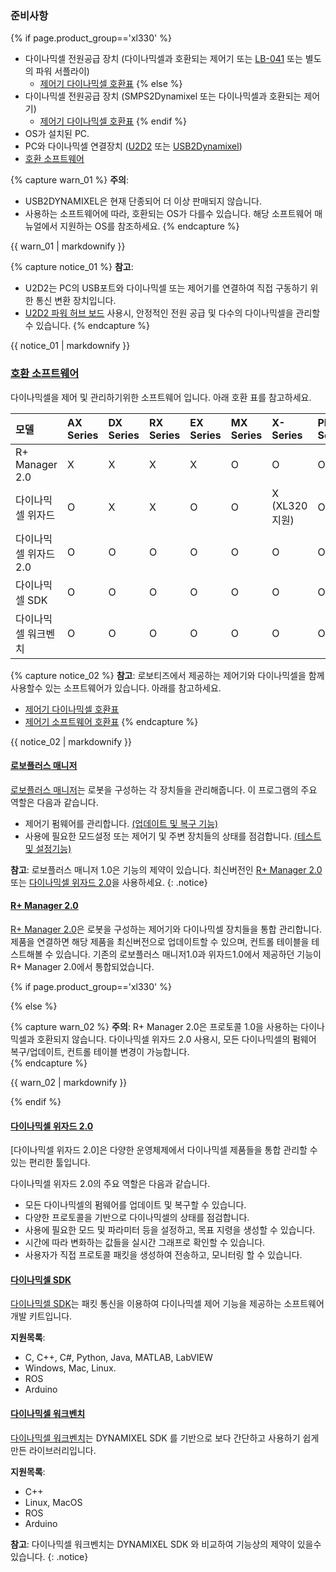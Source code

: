 
### 준비사항

{% if page.product_group=='xl330' %}
- 다이나믹셀 전원공급 장치 (다이나믹셀과 호환되는 제어기 또는 [LB-041](https://www.robotis.com/model/search.php?sfl=wr_subject%7C%7Cwr_content&stx=LB-041) 또는 별도의 파워 서플라이)
  - [제어기 다이나믹셀 호환표](/docs/kr/parts/controller/controller_compatibility/#다이나믹셀-호환표)
{% else %}
- 다이나믹셀 전원공급 장치 (SMPS2Dynamixel 또는 다이나믹셀과 호환되는 제어기)
  - [제어기 다이나믹셀 호환표](/docs/kr/parts/controller/controller_compatibility/#다이나믹셀-호환표)
{% endif %}
- OS가 설치된 PC.
- PC와 다이나믹셀 연결장치 ([U2D2] 또는 [USB2Dynamixel])
- [호환 소프트웨어](#호환-소프트웨어)

{% capture warn_01 %}
**주의**: 
- USB2DYNAMIXEL은 현재 단종되어 더 이상 판매되지 않습니다.
- 사용하는 소프트웨어에 따라, 호환되는 OS가 다를수 있습니다. 해당 소프트웨어 매뉴얼에서 지원하는 OS를 참조하세요. 
{% endcapture %}
<div class="notice--warning">{{ warn_01 | markdownify }}</div>

{% capture notice_01 %}
**참고**: 
- U2D2는 PC의 USB포트와 다이나믹셀 또는 제어기를 연결하여 직접 구동하기 위한 통신 변환 장치입니다.
- [U2D2 파워 허브 보드](/docs/kr/parts/interface/u2d2_power_hub/) 사용시, 안정적인 전원 공급 및 다수의 다이나믹셀을 관리할수 있습니다.
{% endcapture %}
<div class="notice">{{ notice_01 | markdownify }}</div>

### [호환 소프트웨어](#호환-소프트웨어)

다이나믹셀을 제어 및 관리하기위한 소프트웨어 입니다. 아래 호환 표를 참고하세요.

| 모델                  | AX Series | DX Series | RX Series | EX Series | MX Series | X-Series       | PRO Series | P Series |
|:----------------------|:----------|:----------|:----------|:----------|:----------|:---------------|:-----------|:---------|
| R+ Manager 2.0 | X         | X         | X         | X         | O         | O              | O          | O        |
| 다이나믹셀 위자드     | O         | X         | X         | O         | O         | X (XL320 지원) | O          | X        |
| 다이나믹셀 위자드2.0  | O         | O         | O         | O         | O         | O              | O          | O        |
| 다이나믹셀 SDK        | O         | O         | O         | O         | O         | O              | O          | O        |
| 다이나믹셀 워크벤치   | O         | O         | O         | O         | O         | O              | O          | O        |

{% capture notice_02 %}
**참고**: 로보티즈에서 제공하는 제어기와 다이나믹셀을 함께사용할수 있는 소프트웨어가 있습니다. 아래를 참고하세요.
- [제어기 다이나믹셀 호환표](/docs/kr/parts/controller/controller_compatibility/#다이나믹셀-호환표)
- [제어기 소프트웨어 호환표](/docs/kr/parts/controller/controller_compatibility/#소프트웨어-호환표)
{% endcapture %}
<div class="notice">{{ notice_02 | markdownify }}</div>

#### [로보플러스 매니저](#로보플러스-매니저)

[로보플러스 매니저]는 로봇을 구성하는 각 장치들을 관리해줍니다. 이 프로그램의 주요 역할은 다음과 같습니다.

- 제어기 펌웨어를 관리합니다. [(업데이트 및 복구 기능)](/docs/kr/software/rplus1/manager/#펌웨어-관리)
- 사용에 필요한 모드설정 또는 제어기 및 주변 장치들의 상태를 점검합니다. [(테스트 및 설정기능)](/docs/kr/software/rplus1/manager/#테스트-및-설정)

**참고**: 로보플러스 매니저 1.0은 기능의 제약이 있습니다. 최신버전인 [R+ Manager 2.0](#r-manger-20) 또는 [다이나믹셀 위자드 2.0](#다이나믹셀-위자드-20)을 사용하세요. 
{: .notice}

#### [R+ Manager 2.0](#r-manger-20)

[R+ Manager 2.0]은 로봇을 구성하는 제어기와 다이나믹셀 장치들을 통합 관리합니다.
제품을 연결하면 해당 제품을 최신버전으로 업데이트할 수 있으며, 컨트롤 테이블을 테스트해볼 수 있습니다.
기존의 로보플러스 매니저1.0과 위자드1.0에서 제공하던 기능이 R+ Manager 2.0에서 통합되었습니다.

{% if page.product_group=='xl330' %}

{% else %}

{% capture warn_02 %}
**주의**: R+ Manager 2.0은 프로토콜 1.0을 사용하는 다이나믹셀과 호환되지 않습니다. 다이나믹셀 위자드 2.0 사용시, 모든 다이나믹셀의 펌웨어 복구/업데이트, 컨트롤 테이블 변경이 가능합니다.  
{% endcapture %}
<div class="notice--warning">{{ warn_02 | markdownify }}</div>

{% endif %}

#### [다이나믹셀 위자드 2.0](#다이나믹셀-위자드-20)

[다이나믹셀 위자드 2.0]은 다양한 운영체제에서 다이나믹셀 제품들을 통합 관리할 수 있는 편리한 툴입니다.

다이나믹셀 위자드 2.0의 주요 역할은 다음과 같습니다.

- 모든 다이나믹셀의 펌웨어를 업데이트 및 복구할 수 있습니다.
- 다양한 프로토콜을 기반으로 다이나믹셀의 상태를 점검합니다.
- 사용에 필요한 모드 및 파라미터 등을 설정하고, 목표 지령을 생성할 수 있습니다.
- 시간에 따라 변화하는 값들을 실시간 그래프로 확인할 수 있습니다.
- 사용자가 직접 프로토콜 패킷을 생성하여 전송하고, 모니터링 할 수 있습니다.

#### [다이나믹셀 SDK](#다이나믹셀-sdk)

[다이나믹셀 SDK]는 패킷 통신을 이용하여 다이나믹셀 제어 기능을 제공하는 소프트웨어 개발 키트입니다.  

**지원목록**:
- C, C++, C#, Python, Java, MATLAB, LabVIEW
- Windows, Mac, Linux. 
- ROS
- Arduino

#### [다이나믹셀 워크벤치](#다이나믹셀-워크벤치)

[다이나믹셀 워크벤치]는 DYNAMIXEL SDK 를 기반으로 보다 간단하고 사용하기 쉽게 만든 라이브러리입니다. 

**지원목록**:
- C++
- Linux, MacOS
- ROS
- Arduino

**참고**: 다이나믹셀 워크벤치는 DYNAMIXEL SDK 와 비교하여 기능상의 제약이 있을수 있습니다.
{: .notice}

[U2D2]: /docs/kr/parts/interface/u2d2/
[USB2Dynamixel]: /docs/kr/parts/interface/usb2dynamixel/
[로보플러스 매니저]: /docs/kr/software/rplus1/manager/
[R+ Manager 2.0]: /docs/kr/software/rplus2/manager/
[다이나믹셀 SDK]: /docs/kr/software/dynamixel/dynamixel_sdk/overview/
[다이나믹셀 워크벤치]: /docs/kr/software/dynamixel/dynamixel_workbench/
[다니아믹셀 위자드 2.0]: /docs/kr/software/dynamixel/dynamixel_wizard2/
